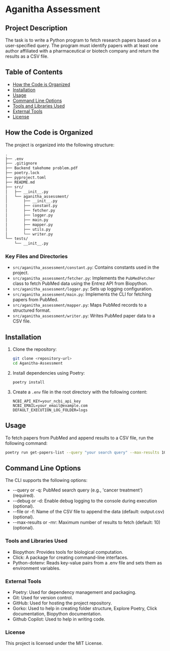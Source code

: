 # Aganitha Assessment

## Project Description

The task is to write a Python program to fetch research papers based on a user-specified query. The program must identify papers with at least one author affiliated with a pharmaceutical or biotech company and return the results as a CSV file.

## Table of Contents

- [How the Code is Organized](#how-the-code-is-organized)
- [Installation](#installation)
- [Usage](#usage)
- [Command Line Options](#command-line-options)
- [Tools and Libraries Used](#tools-and-libraries-used)
- [External Tools](#external-tools)
- [License](#license)

## How the Code is Organized

The project is organized into the following structure:

``` Markdown
.
├── .env
├── .gitignore
├── Backend takehome problem.pdf
├── poetry.lock
├── pyproject.toml
├── README.md
├── src/
│   ├── __init__.py
│   └── aganitha_assessment/
│       ├── __init__.py
│       ├── constant.py
│       ├── fetcher.py
│       ├── logger.py
│       ├── main.py
│       ├── mapper.py
│       ├── utils.py
│       └── writer.py
└── tests/
    └── __init__.py
```

### Key Files and Directories

- `src/aganitha_assessment/constant.py`: Contains constants used in the project.
- `src/aganitha_assessment/fetcher.py`: Implements the `PubMedFetcher` class to fetch PubMed data using the Entrez API from Biopython.
- `src/aganitha_assessment/logger.py`: Sets up logging configuration.
- `src/aganitha_assessment/main.py`: Implements the CLI for fetching papers from PubMed.
- `src/aganitha_assessment/mapper.py`: Maps PubMed records to a structured format.
- `src/aganitha_assessment/writer.py`: Writes PubMed paper data to a CSV file.

## Installation

1. Clone the repository:

    ```sh
    git clone <repository-url>
    cd Aganitha-Assessment
    ```

2. Install dependencies using Poetry:

    ```sh
    poetry install
    ```

3. Create a `.env` file in the root directory with the following content:

    ```env
    NCBI_API_KEY=your_ncbi_api_key
    NCBI_EMAIL=your_email@example.com
    DEFAULT_EXECUTION_LOG_FOLDER=logs
    ```

## Usage

To fetch papers from PubMed and append results to a CSV file, run the following command:

```sh
poetry run get-papers-list --query "your search query" --max-results 10 --file output.csv --debug
```

## Command Line Options

The CLI supports the following options:

- --query or -q: PubMed search query (e.g., 'cancer treatment') (required).
- --debug or -d: Enable debug logging to the console during execution (optional).
- --file or -f: Name of the CSV file to append the data (default: output.csv) (optional).
- --max-results or -mr: Maximum number of results to fetch (default: 10) (optional).

### Tools and Libraries Used

- Biopython: Provides tools for biological computation.
- Click: A package for creating command-line interfaces.
- Python-dotenv: Reads key-value pairs from a .env file and sets them as environment variables.

### External Tools

- Poetry: Used for dependency management and packaging.
- Git: Used for version control.
- GitHub: Used for hosting the project repository.
- Gorko: Used to help in creating folder structure, Explore Poetry, Click documentation, Biopython documentation.
- Github Copilot: Used to help in writing code.

### License

This project is licensed under the MIT License.
